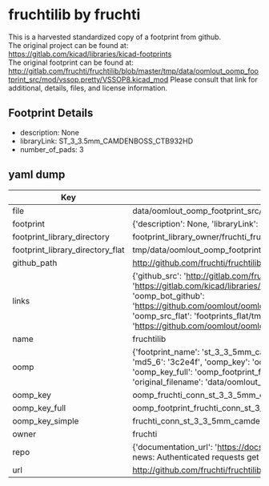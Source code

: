 # fruchtilib by fruchti  
This is a harvested standardized copy of a footprint from github.  
The original project can be found at:  
https://gitlab.com/kicad/libraries/kicad-footprints  
The original footprint can be found at:
http://gitlab.com/fruchti/fruchtilib/blob/master/tmp/data/oomlout_oomp_footprint_src/mod/vssop.pretty/VSSOP8.kicad_mod
Please consult that link for additional, details, files, and license information.  
## Footprint Details
* description: None  
* libraryLink: ST_3_3.5mm_CAMDENBOSS_CTB932HD  
* number_of_pads: 3  
## yaml dump  
| Key | Value |  
| --- | --- |  
| file | data/oomlout_oomp_footprint_src/fruchtilib/mod/conn.pretty/ST_3_3.5mm_CAMDENBOSS_CTB932HD.kicad_mod |  
| footprint | {'description': None, 'libraryLink': 'ST_3_3.5mm_CAMDENBOSS_CTB932HD', 'number_of_pads': 3} |  
| footprint_library_directory | footprint_library_owner/fruchti_fruchtilib |  
| footprint_library_directory_flat | tmp/data/oomlout_oomp_footprint_src/footprints_flat/fruchti_conn_st_3_3_5mm_camdenboss_ctb932hd/working |  
| github_path | http://github.com/fruchti/fruchtilib/blob/master/tmp/data/oomlout_oomp_footprint_src/mod/conn.pretty/ST_3_3.5mm_CAMDENBOSS_CTB932HD.kicad_mod |  
| links | {'github_src': 'http://gitlab.com/fruchti/fruchtilib/blob/master/tmp/data/oomlout_oomp_footprint_src/mod/vssop.pretty/VSSOP8.kicad_mod', 'github_src_repo': 'https://gitlab.com/kicad/libraries/kicad-footprints', 'oomp_bot': 'tmp/data/oomlout_oomp_footprint_src/footprints/fruchti_conn_st_3_3_5mm_camdenboss_ctb932hd/working', 'oomp_bot_github': 'https://github.com/oomlout/oomlout_oomp_footprint_bot/tree/main/tmp/data/oomlout_oomp_footprint_src/footprints/fruchti_conn_st_3_3_5mm_camdenboss_ctb932hd/working', 'oomp_src_flat': 'footprints_flat/tmp/data/oomlout_oomp_footprint_src/footprints_flat/fruchti_conn_st_3_3_5mm_camdenboss_ctb932hd/working', 'oomp_src_flat_github': 'https://github.com/oomlout/oomlout_oomp_footprint_src/tree/main/tmp/data/oomlout_oomp_footprint_src/footprints_flat/fruchti_conn_st_3_3_5mm_camdenboss_ctb932hd/working'} |  
| name | fruchtilib |  
| oomp | {'footprint_name': 'st_3_3_5mm_camdenboss_ctb932hd', 'library_name': 'conn', 'md5': '3c2e4f8e306d8d113950a0fe65181668', 'md5_10': '3c2e4f8e30', 'md5_5': '3c2e4', 'md5_6': '3c2e4f', 'oomp_key': 'oomp_fruchti_conn_st_3_3_5mm_camdenboss_ctb932hd', 'oomp_key_extra': 'oomp_footprint_fruchti_conn_st_3_3_5mm_camdenboss_ctb932hd', 'oomp_key_full': 'oomp_footprint_fruchti_conn_st_3_3_5mm_camdenboss_ctb932hd_3c2e4f', 'oomp_key_simple': 'fruchti_conn_st_3_3_5mm_camdenboss_ctb932hd', 'original_filename': 'data/oomlout_oomp_footprint_src/fruchtilib/mod/conn.pretty/ST_3_3.5mm_CAMDENBOSS_CTB932HD.kicad_mod', 'owner_name': 'fruchti'} |  
| oomp_key | oomp_fruchti_conn_st_3_3_5mm_camdenboss_ctb932hd |  
| oomp_key_full | oomp_footprint_fruchti_conn_st_3_3_5mm_camdenboss_ctb932hd |  
| oomp_key_simple | fruchti_conn_st_3_3_5mm_camdenboss_ctb932hd |  
| owner | fruchti |  
| repo | {'documentation_url': 'https://docs.github.com/rest/overview/resources-in-the-rest-api#rate-limiting', 'message': "API rate limit exceeded for 84.66.142.224. (But here's the good news: Authenticated requests get a higher rate limit. Check out the documentation for more details.)"} |  
| url | http://github.com/fruchti/fruchtilib |  

